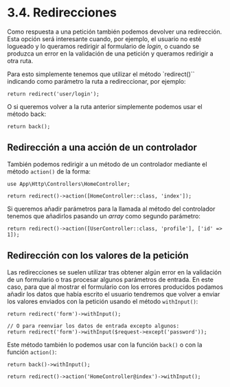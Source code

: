 # 3.4. Redirecciones

Como respuesta a una petición también podemos devolver una redirección. Esta opción será interesante cuando, por ejemplo, el usuario no esté logueado y lo queramos redirigir al formulario de _login_, o cuando se produzca un error en la validación de una petición y queramos redirigir a otra ruta.

Para esto simplemente tenemos que utilizar el método `redirect()`` indicando como parámetro la ruta a redireccionar, por ejemplo:

`return redirect('user/login');`

O si queremos volver a la ruta anterior simplemente podemos usar el método back:

`return back();`

## Redirección a una acción de un controlador

También podemos redirigir a un método de un controlador mediante el método `action()` de la forma:

```
use App\Http\Controllers\HomeController;

return redirect()->action([HomeController::class, 'index']);
```

Si queremos añadir parámetros para la llamada al método del controlador tenemos que añadirlos pasando un _array_ como segundo parámetro:

`return redirect()->action([UserController::class, 'profile'], ['id' => 1]);`

## Redirección con los valores de la petición

Las redirecciones se suelen utilizar tras obtener algún error en la validación de un formulario o tras procesar algunos parámetros de entrada. En este caso, para que al mostrar el formulario con los errores producidos podamos añadir los datos que había escrito el usuario tendremos que volver a enviar los valores enviados con la petición usando el método `withInput()`:

```
return redirect('form')->withInput();

// O para reenviar los datos de entrada excepto algunos:
return redirect('form')->withInput($request->except('password'));
```

Este método también lo podemos usar con la función `back()` o con la función `action()`:

`return back()->withInput();`

`return redirect()->action('HomeController@index')->withInput();`

